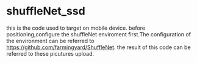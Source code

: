 # shuffleNet_ssd
this is the code used to target on mobile device.
before positioning,configure the shuffleNet enviroment first.The configuration of the environment can be referred to https://github.com/farmingyard/ShuffleNet.
the result of this code can be referred to these picutures upload.
